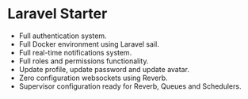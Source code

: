 # Laravel Starter

- Full authentication system.
- Full Docker environment using Laravel sail.
- Full real-time notifications system.
- Full roles and permissions functionality.
- Update profile, update password and update avatar.
- Zero configuration websockets using Reverb.
- Supervisor configuration ready for Reverb, Queues and Schedulers.